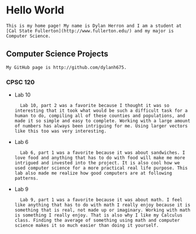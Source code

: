 # Hello World

    This is my home page! My name is Dylan Herron and I am a student at [Cal State Fullerton](http://www.fullerton.edu/) and my major is Computer Science.

## Computer Science Projects

    My GitHub page is http://github.com/dylanh675.

### CPSC 120

* Lab 10

        Lab 10, part 2 was a favorite because I thought it was so interesting that it took what would be such a difficult task for a human to do, compiling all of these counties and populations, and made it so simple and easy to complete. Working with a large amount of numbers has always been intriguing for me. Using larger vectors like this too was very interesting.

* Lab 6

        Lab 6, part 1 was a favorite because it was about sandwiches. I love food and anything that has to do with food will make me more intrigued and invested into the project. It is also cool how we used computer science for a more practical real life purpose. This lab also made me realize how good computers are at following patterns.
        
* Lab 9

        Lab 9, part 1 was a favorite because it was about math. I feel like anything that has to do with math I really enjoy because it is something that is real, not made up or imaginary. Working with math is something I really enjoy. That is also why I like my Calculus class. Finding the average of something using math and computer science makes it so much easier than doing it yourself.
    ```